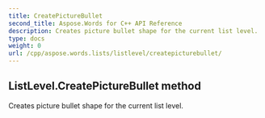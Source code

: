 ```yaml
---
title: CreatePictureBullet
second_title: Aspose.Words for C++ API Reference
description: Creates picture bullet shape for the current list level. 
type: docs
weight: 0
url: /cpp/aspose.words.lists/listlevel/createpicturebullet/
---
```

## ListLevel.CreatePictureBullet method


Creates picture bullet shape for the current list level.

